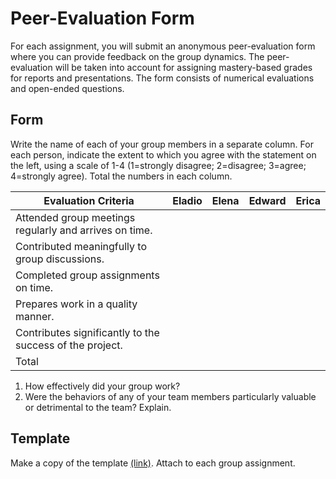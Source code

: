 # Peer-Evaluation Form

For each assignment, you will submit an anonymous peer-evaluation form where you can provide feedback on the group dynamics. The peer-evaluation will be taken into account for assigning mastery-based grades for reports and presentations. The form consists of numerical evaluations and open-ended questions.

## Form

Write the name of each of your group members in a separate column. For each person, indicate the extent to which you agree with the statement on the left, using a scale of 1-4 (1=strongly disagree; 2=disagree; 3=agree; 4=strongly agree). Total the numbers in each column.

| Evaluation Criteria | Eladio    | Elena    | Edward  | Erica   |
|---------------------|-----------|----------|---------|---------|
| Attended group meetings regularly and arrives on time.| |  | |  |
| Contributed meaningfully to group discussions. | | | | | 
| Completed group assignments on time. | | | | | 
| Prepares work in a quality manner. |  | | 
| Contributes significantly to the success of the project. | | | | 
| Total | | | |
1. How effectively did your group work?
2. Were the behaviors of any of your team members particularly valuable or 	detrimental to the team? Explain.

## Template

Make a copy of the template [(link)](https://docs.google.com/document/d/1TBLNkU6-eLq5SkSlbx4ORSjHn_r3ldzq-0ho06Zea5g/edit?usp=sharing). Attach to each group assignment.

